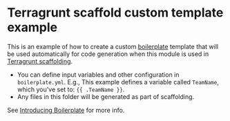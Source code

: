 # Terragrunt scaffold custom template example

This is an example of how to create a custom [boilerplate](https://github.com/gruntwork-io/boilerplate) template that
will be used automatically for code generation when this module is used in [Terragrunt
scaffolding](https://terragrunt.gruntwork.io/docs/features/scaffold/).

- You can define input variables and other configuration in `boilerplate.yml`. E.g., This example defines a variable
  called `TeamName`, which you've set to: `{{ .TeamName }}`.
- Any files in this folder will be generated as part of scaffolding.

See [Introducing Boilerplate](https://blog.gruntwork.io/introducing-boilerplate-6d796444ecf6) for more info.

